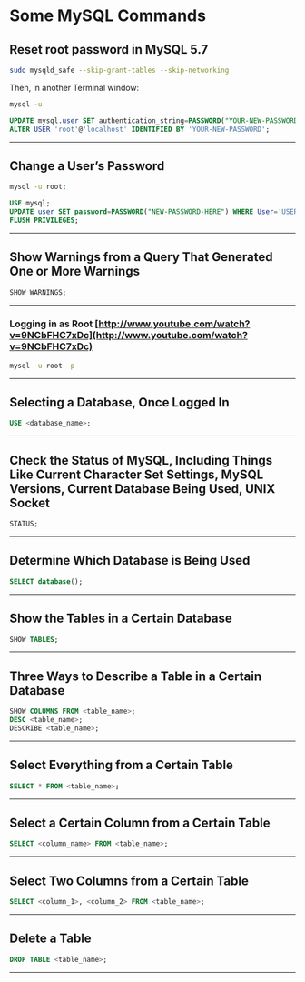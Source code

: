 # Some MySQL Commands

## Reset root password in MySQL 5.7

```bash
sudo mysqld_safe --skip-grant-tables --skip-networking
```

Then, in another Terminal window:

```bash
mysql -u
```
```sql
UPDATE mysql.user SET authentication_string=PASSWORD("YOUR-NEW-PASSWORD") WHERE User='root';
ALTER USER 'root'@'localhost' IDENTIFIED BY 'YOUR-NEW-PASSWORD';
```

---

## Change a User’s Password

```bash
mysql -u root;
```
```sql
USE mysql;
UPDATE user SET password=PASSWORD("NEW-PASSWORD-HERE") WHERE User='USER';
FLUSH PRIVILEGES;
```

---

## Show Warnings from a Query That Generated One or More Warnings

```sql
SHOW WARNINGS;
```

---

### Logging in as Root [http://www.youtube.com/watch?v=9NCbFHC7xDc](http://www.youtube.com/watch?v=9NCbFHC7xDc)

```bash
mysql -u root -p
```

---

## Selecting a Database, Once Logged In

```sql
USE <database_name>;
```

---

## Check the Status of MySQL, Including Things Like Current Character Set Settings, MySQL Versions, Current Database Being Used, UNIX Socket

```sql
STATUS;
```

---

## Determine Which Database is Being Used

```sql
SELECT database();
```

---

## Show the Tables in a Certain Database

```sql
SHOW TABLES;
```

---

## Three Ways to Describe a Table in a Certain Database

```sql
SHOW COLUMNS FROM <table_name>;
DESC <table_name>;
DESCRIBE <table_name>;
```

---

## Select Everything from a Certain Table

```sql
SELECT * FROM <table_name>;
```

---

## Select a Certain Column from a Certain Table

```sql
SELECT <column_name> FROM <table_name>;
```

---

## Select Two Columns from a Certain Table

```sql
SELECT <column_1>, <column_2> FROM <table_name>;
```

---

## Delete a Table

```sql
DROP TABLE <table_name>;
```

---
